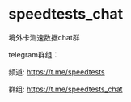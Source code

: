 # speedtests_chat
境外卡测速数据chat群

telegram群组：

频道: https://t.me/speedtests

群组: https://t.me/speedtests_chat
